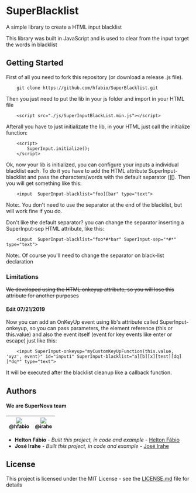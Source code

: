 # SuperBlacklist

A simple library to create a HTML input blacklist

This library was built in JavaScript and is used to clear from the input target the words in blacklist

## Getting Started
First of all you need to fork this repository (or download a release .js file).

```
    git clone https://github.com/hfabio/SuperBlacklist.git
```
Then you just need to put the lib in your js folder and import in your HTML file

```
    <script src="./js/SuperInputBlackList.min.js"></script>
```
Afterall you have to just initializate the lib, in your HTML just call the initialize function:
```
    <script>
        SuperInput.initialize();
    </script>
```
Ok, now your lib is initialized, you can configure your inputs a individual blacklist each.
To do it you have to add the HTML attribute SuperInput-blacklist and pass the characters/words with the default separator (][).
Then you will get something like this:
```
    <input  SuperInput-blacklist="foo][bar" type="text">
```
Note:. You don't need to use the separator at the end of the blacklist, but will work fine if you do.

Don't like the default separator? you can change the separator inserting a SuperInput-sep HTML attribute, like this:
```
    <input  SuperInput-blacklist="foo*#*bar" SuperInput-sep="*#*" type="text">
```
Note:. Of course you'll need to change the separator on black-list declaration

### Limitations
~~We developed using the HTML onkeyup attribute, so you will lose this attribute for another purposes~~

#### Edit 07/21/2019
Now you can add an OnKeyUp event using lib's attribute called SuperInput-onkeyup, so you can pass parameters, the element reference (this or this.value) and also the event itself (event for key events like enter or escape) just like this:
```
    <input SuperInput-onkeyup="myCustomKeyUpFunction(this.value, 'xyz', event)" id="input1" SuperInput-blacklist="a][b][x][test][dq][*dq*" type="text">
```
It will be executed after the blacklist cleanup like a callback function.

## Authors
#### We are SuperNova team
 [<img src="https://avatars1.githubusercontent.com/u/15989467?s=180&v=4"><br><sub>@hfabio</sub>](https://github.com/hfabio) | [<img src="https://avatars0.githubusercontent.com/u/1203362?s=180&v=4"><br><sub>@irahe</sub>](https://github.com/Irahe) |
 | :---: | :---: |
* **Helton Fábio** - *Built this project, in code and example* - [Helton Fábio](https://github.com/hfabio/)
* **José Irahe** - *Built this project, in code and example* - [José Irahe](https://github.com/Irahe)

## License

This project is licensed under the MIT License - see the [LICENSE.md](LICENSE.md) file for details
